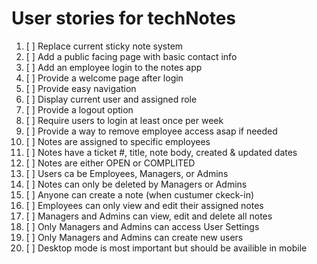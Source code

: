 # User stories for techNotes
1. [ ] Replace current sticky note system
2. [ ] Add a public facing page with basic contact info
3. [ ] Add an employee login to the notes app
4. [ ] Provide a welcome page after login
5. [ ] Provide easy navigation
6. [ ] Display current user and assigned role
7. [ ] Provide a logout option
8. [ ] Require users to login at least once per week
9. [ ] Provide a way to remove employee access asap if needed
10. [ ] Notes are assigned to specific employees
11. [ ] Notes have a ticket #, title, note body, created & updated dates
12. [ ] Notes are either OPEN or COMPLITED
13. [ ] Users ca be Employees, Managers, or Admins
14. [ ] Notes can only be deleted by Managers or Admins
15. [ ] Anyone can create a note (when custumer ckeck-in)
16. [ ] Employees can only view and edit their assigned notes
17. [ ] Managers and Admins can view, edit and delete all notes
18. [ ] Only Managers and Admins can access User Settings
19. [ ] Only Managers and Admins can create new users
20. [ ] Desktop mode is most important but  should be availible in mobile